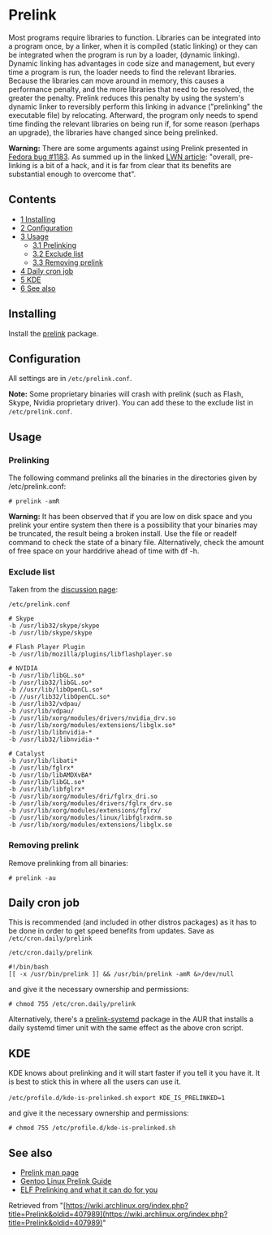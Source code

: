 # Prelink

Most programs require libraries to function. Libraries can be integrated into a program once, by a linker, when it is compiled (static linking) or they can be integrated when the program is run by a loader, (dynamic linking). Dynamic linking has advantages in code size and management, but every time a program is run, the loader needs to find the relevant libraries. Because the libraries can move around in memory, this causes a performance penalty, and the more libraries that need to be resolved, the greater the penalty. Prelink reduces this penalty by using the system's dynamic linker to reversibly perform this linking in advance ("prelinking" the executable file) by relocating. Afterward, the program only needs to spend time finding the relevant libraries on being run if, for some reason (perhaps an upgrade), the libraries have changed since being prelinked.

**Warning:** There are some arguments against using Prelink presented in [Fedora bug #1183](https://fedorahosted.org/fesco/ticket/1183). As summed up in the linked [LWN article](http://lwn.net/Articles/341244/): "overall, pre-linking is a bit of a hack, and it is far from clear that its benefits are substantial enough to overcome that".

## Contents

*   [1 Installing](#Installing)
*   [2 Configuration](#Configuration)
*   [3 Usage](#Usage)
    *   [3.1 Prelinking](#Prelinking)
    *   [3.2 Exclude list](#Exclude_list)
    *   [3.3 Removing prelink](#Removing_prelink)
*   [4 Daily cron job](#Daily_cron_job)
*   [5 KDE](#KDE)
*   [6 See also](#See_also)

## Installing

Install the [prelink](https://aur.archlinux.org/packages/prelink/) package.

## Configuration

All settings are in `/etc/prelink.conf`.

**Note:** Some proprietary binaries will crash with prelink (such as Flash, Skype, Nvidia proprietary driver). You can add these to the exclude list in `/etc/prelink.conf`.

## Usage

### Prelinking

The following command prelinks all the binaries in the directories given by /etc/prelink.conf:

```
# prelink -amR

```

**Warning:** It has been observed that if you are low on disk space and you prelink your entire system then there is a possibility that your binaries may be truncated, the result being a broken install. Use the file or readelf command to check the state of a binary file. Alternatively, check the amount of free space on your harddrive ahead of time with df -h.

### Exclude list

Taken from the [discussion page](/index.php/Talk:Prelink#Exclude_list "Talk:Prelink"):

 `/etc/prelink.conf` 

```
# Skype
-b /usr/lib32/skype/skype
-b /usr/lib/skype/skype

# Flash Player Plugin
-b /usr/lib/mozilla/plugins/libflashplayer.so

# NVIDIA
-b /usr/lib/libGL.so*
-b /usr/lib32/libGL.so*
-b //usr/lib/libOpenCL.so*
-b //usr/lib32/libOpenCL.so*
-b /usr/lib32/vdpau/
-b /usr/lib/vdpau/
-b /usr/lib/xorg/modules/drivers/nvidia_drv.so
-b /usr/lib/xorg/modules/extensions/libglx.so*
-b /usr/lib/libnvidia-*
-b /usr/lib32/libnvidia-*

# Catalyst
-b /usr/lib/libati*
-b /usr/lib/fglrx*
-b /usr/lib/libAMDXvBA*
-b /usr/lib/libGL.so*
-b /usr/lib/libfglrx*
-b /usr/lib/xorg/modules/dri/fglrx_dri.so
-b /usr/lib/xorg/modules/drivers/fglrx_drv.so
-b /usr/lib/xorg/modules/extensions/fglrx/
-b /usr/lib/xorg/modules/linux/libfglrxdrm.so
-b /usr/lib/xorg/modules/extensions/libglx.so

```

### Removing prelink

Remove prelinking from all binaries:

```
# prelink -au

```

## Daily cron job

This is recommended (and included in other distros packages) as it has to be done in order to get speed benefits from updates. Save as `/etc/cron.daily/prelink`

 `/etc/cron.daily/prelink` 

```
#!/bin/bash
[[ -x /usr/bin/prelink ]] && /usr/bin/prelink -amR &>/dev/null
```

and give it the necessary ownership and permissions:

`# chmod 755 /etc/cron.daily/prelink`

Alternatively, there's a [prelink-systemd](https://aur.archlinux.org/packages/prelink-systemd/) package in the AUR that installs a daily systemd timer unit with the same effect as the above cron script.

## KDE

KDE knows about prelinking and it will start faster if you tell it you have it. It is best to stick this in where all the users can use it.

 `/etc/profile.d/kde-is-prelinked.sh`  `export KDE_IS_PRELINKED=1` 

and give it the necessary ownership and permissions:

`# chmod 755 /etc/profile.d/kde-is-prelinked.sh`

## See also

*   [Prelink man page](http://linux.die.net/man/8/prelink)
*   [Gentoo Linux Prelink Guide](http://www.gentoo.org/doc/en/prelink-howto.xml)
*   [ELF Prelinking and what it can do for you](http://crast.us/james/articles/prelink.php)

Retrieved from "[https://wiki.archlinux.org/index.php?title=Prelink&oldid=407989](https://wiki.archlinux.org/index.php?title=Prelink&oldid=407989)"